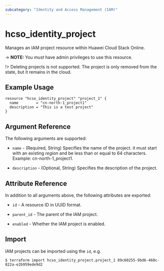 ```yaml
---
subcategory: "Identity and Access Management (IAM)"
---
```


# hcso_identity_project

Manages an IAM project resource within Huawei Cloud Stack Online.

-> **NOTE:** You *must* have admin privileges to use this resource.

!>  Deleting projects is not supported. The project is only removed from the state, but it remains in the cloud.

## Example Usage

```hcl
resource "hcso_identity_project" "project_1" {
  name        = "cn-north-1_project1"
  description = "This is a test project"
}
```

## Argument Reference

The following arguments are supported:

* `name` - (Required, String) Specifies the name of the project. it must start with an existing *region* and be less
  than or equal to 64 characters. Example: cn-north-1_project1.

* `description` - (Optional, String) Specifies the description of the project.

## Attribute Reference

In addition to all arguments above, the following attributes are exported:

* `id` - A resource ID in UUID format.

* `parent_id` - The parent of the IAM project.

* `enabled` - Whether the IAM project is enabled.

## Import

IAM projects can be imported using the `id`, e.g.

```
$ terraform import hcso_identity_project.project_1 89c60255-9bd6-460c-822a-e2b959ede9d2
```
